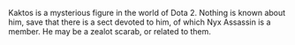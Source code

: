 Kaktos is a mysterious figure in the world of Dota 2. Nothing is known about him, save that there is a sect devoted to him, of which  Nyx Assassin is a member. He may be a zealot scarab, or related to them.
